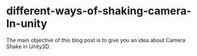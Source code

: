 # different-ways-of-shaking-camera-In-unity
The main objective of this blog post is to give you an idea about Camera Shake in Unity3D.
